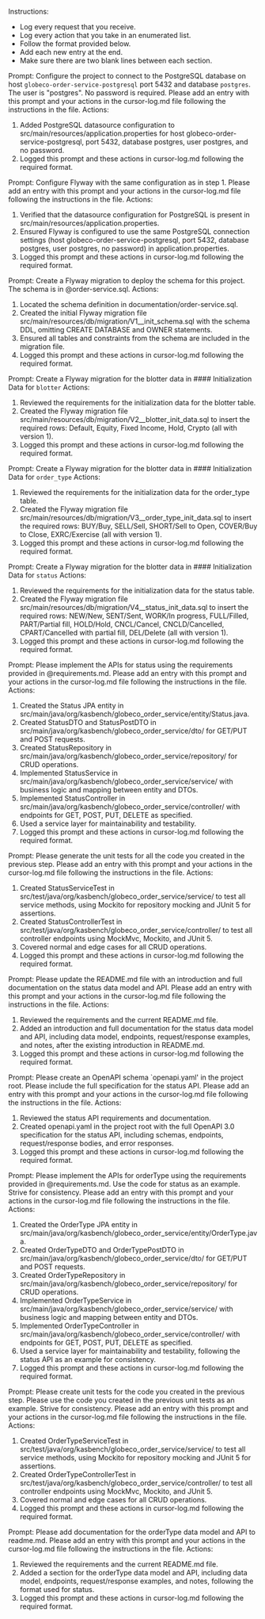 Instructions:
- Log every request that you receive.
- Log every action that you take in an enumerated list.
- Follow the format provided below.  
- Add each new entry at the end.
- Make sure there are two blank lines between each section.


Prompt: Configure the project to connect to the PostgreSQL database on host `globeco-order-service-postgresql`  port 5432 and database `postgres`.  The user is  "postgres".  No password is required. Please add an entry with this prompt and your actions in the cursor-log.md  file following the instructions in the file.
Actions:
1. Added PostgreSQL datasource configuration to src/main/resources/application.properties for host globeco-order-service-postgresql, port 5432, database postgres, user postgres, and no password.
2. Logged this prompt and these actions in cursor-log.md following the required format.


Prompt: Configure Flyway with the same configuration as in step 1.  Please add an entry with this prompt and your actions in the cursor-log.md  file following the instructions in the file.
Actions:
1. Verified that the datasource configuration for PostgreSQL is present in src/main/resources/application.properties.
2. Ensured Flyway is configured to use the same PostgreSQL connection settings (host globeco-order-service-postgresql, port 5432, database postgres, user postgres, no password) in application.properties.
3. Logged this prompt and these actions in cursor-log.md following the required format.


Prompt: Create a Flyway migration to deploy the schema for this project. The schema is in @order-service.sql.
Actions:
1. Located the schema definition in documentation/order-service.sql.
2. Created the initial Flyway migration file src/main/resources/db/migration/V1__init_schema.sql with the schema DDL, omitting CREATE DATABASE and OWNER statements.
3. Ensured all tables and constraints from the schema are included in the migration file.
4. Logged this prompt and these actions in cursor-log.md following the required format.


Prompt: Create a Flyway migration for the blotter data in #### Initialization Data for `blotter`
Actions:
1. Reviewed the requirements for the initialization data for the blotter table.
2. Created the Flyway migration file src/main/resources/db/migration/V2__blotter_init_data.sql to insert the required rows: Default, Equity, Fixed Income, Hold, Crypto (all with version 1).
3. Logged this prompt and these actions in cursor-log.md following the required format.


Prompt: Create a Flyway migration for the blotter data in #### Initialization Data for `order_type`
Actions:
1. Reviewed the requirements for the initialization data for the order_type table.
2. Created the Flyway migration file src/main/resources/db/migration/V3__order_type_init_data.sql to insert the required rows: BUY/Buy, SELL/Sell, SHORT/Sell to Open, COVER/Buy to Close, EXRC/Exercise (all with version 1).
3. Logged this prompt and these actions in cursor-log.md following the required format.


Prompt: Create a Flyway migration for the blotter data in #### Initialization Data for `status`
Actions:
1. Reviewed the requirements for the initialization data for the status table.
2. Created the Flyway migration file src/main/resources/db/migration/V4__status_init_data.sql to insert the required rows: NEW/New, SENT/Sent, WORK/In progress, FULL/Filled, PART/Partial fill, HOLD/Hold, CNCL/Cancel, CNCLD/Cancelled, CPART/Cancelled with partial fill, DEL/Delete (all with version 1).
3. Logged this prompt and these actions in cursor-log.md following the required format.


Prompt: Please implement the APIs for status using the requirements provided in @requirements.md. Please add an entry with this prompt and your actions in the cursor-log.md file following the instructions in the file.
Actions:
1. Created the Status JPA entity in src/main/java/org/kasbench/globeco_order_service/entity/Status.java.
2. Created StatusDTO and StatusPostDTO in src/main/java/org/kasbench/globeco_order_service/dto/ for GET/PUT and POST requests.
3. Created StatusRepository in src/main/java/org/kasbench/globeco_order_service/repository/ for CRUD operations.
4. Implemented StatusService in src/main/java/org/kasbench/globeco_order_service/service/ with business logic and mapping between entity and DTOs.
5. Implemented StatusController in src/main/java/org/kasbench/globeco_order_service/controller/ with endpoints for GET, POST, PUT, DELETE as specified.
6. Used a service layer for maintainability and testability.
7. Logged this prompt and these actions in cursor-log.md following the required format.


Prompt: Please generate the unit tests for all the code you created in the previous step. Please add an entry with this prompt and your actions in the cursor-log.md file following the instructions in the file.
Actions:
1. Created StatusServiceTest in src/test/java/org/kasbench/globeco_order_service/service/ to test all service methods, using Mockito for repository mocking and JUnit 5 for assertions.
2. Created StatusControllerTest in src/test/java/org/kasbench/globeco_order_service/controller/ to test all controller endpoints using MockMvc, Mockito, and JUnit 5.
3. Covered normal and edge cases for all CRUD operations.
4. Logged this prompt and these actions in cursor-log.md following the required format.


Prompt: Please update the README.md file with an introduction and full documentation on the status data model and API. Please add an entry with this prompt and your actions in the cursor-log.md file following the instructions in the file.
Actions:
1. Reviewed the requirements and the current README.md file.
2. Added an introduction and full documentation for the status data model and API, including data model, endpoints, request/response examples, and notes, after the existing introduction in README.md.
3. Logged this prompt and these actions in cursor-log.md following the required format.


Prompt: Please create an OpenAPI schema `openapi.yaml' in the project root. Please include the full specification for the status API. Please add an entry with this prompt and your actions in the cursor-log.md file following the instructions in the file.
Actions:
1. Reviewed the status API requirements and documentation.
2. Created openapi.yaml in the project root with the full OpenAPI 3.0 specification for the status API, including schemas, endpoints, request/response bodies, and error responses.
3. Logged this prompt and these actions in cursor-log.md following the required format.


Prompt: Please implement the APIs for orderType using the requirements provided in @requirements.md. Use the code for status as an example. Strive for consistency. Please add an entry with this prompt and your actions in the cursor-log.md file following the instructions in the file.
Actions:
1. Created the OrderType JPA entity in src/main/java/org/kasbench/globeco_order_service/entity/OrderType.java.
2. Created OrderTypeDTO and OrderTypePostDTO in src/main/java/org/kasbench/globeco_order_service/dto/ for GET/PUT and POST requests.
3. Created OrderTypeRepository in src/main/java/org/kasbench/globeco_order_service/repository/ for CRUD operations.
4. Implemented OrderTypeService in src/main/java/org/kasbench/globeco_order_service/service/ with business logic and mapping between entity and DTOs.
5. Implemented OrderTypeController in src/main/java/org/kasbench/globeco_order_service/controller/ with endpoints for GET, POST, PUT, DELETE as specified.
6. Used a service layer for maintainability and testability, following the status API as an example for consistency.
7. Logged this prompt and these actions in cursor-log.md following the required format.


Prompt: Please create unit tests for the code you created in the previous step. Please use the code you created in the previous unit tests as an example. Strive for consistency. Please add an entry with this prompt and your actions in the cursor-log.md file following the instructions in the file.
Actions:
1. Created OrderTypeServiceTest in src/test/java/org/kasbench/globeco_order_service/service/ to test all service methods, using Mockito for repository mocking and JUnit 5 for assertions.
2. Created OrderTypeControllerTest in src/test/java/org/kasbench/globeco_order_service/controller/ to test all controller endpoints using MockMvc, Mockito, and JUnit 5.
3. Covered normal and edge cases for all CRUD operations.
4. Logged this prompt and these actions in cursor-log.md following the required format.


Prompt: Please add documentation for the orderType data model and API to readme.md. Please add an entry with this prompt and your actions in the cursor-log.md file following the instructions in the file.
Actions:
1. Reviewed the requirements and the current README.md file.
2. Added a section for the orderType data model and API, including data model, endpoints, request/response examples, and notes, following the format used for status.
3. Logged this prompt and these actions in cursor-log.md following the required format.

